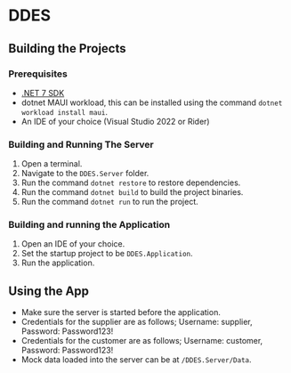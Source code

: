 # DDES

## Building the Projects

### Prerequisites

- [.NET 7 SDK](https://dotnet.microsoft.com/en-us/download/dotnet/thank-you/sdk-7.0.404-windows-x64-installer)
- dotnet MAUI workload, this can be installed using the command `dotnet workload install maui`.
- An IDE of your choice (Visual Studio 2022 or Rider)

### Building and Running The Server

1. Open a terminal.
2. Navigate to the `DDES.Server` folder.
3. Run the command `dotnet restore` to restore dependencies.
4. Run the command `dotnet build` to build the project binaries.
5. Run the command `dotnet run` to run the project.

### Building and running the Application

1. Open an IDE of your choice.
2. Set the startup project to be `DDES.Application`.
3. Run the application.

## Using the App

- Make sure the server is started before the application.
- Credentials for the supplier are as follows; Username: supplier, Password: Password123!
- Credentials for the customer are as follows; Username: customer, Password: Password123!
- Mock data loaded into the server can be at `/DDES.Server/Data`.

